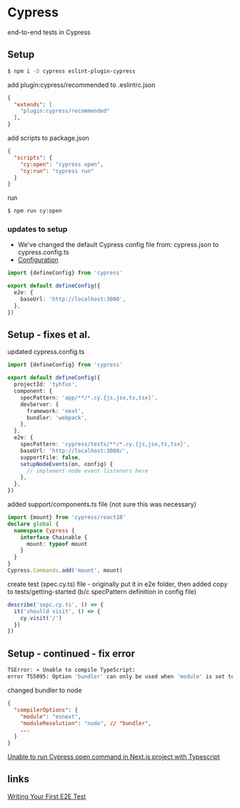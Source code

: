 # Cypress

end-to-end tests in Cypress

## Setup 

```bash
$ npm i -D cypress eslint-plugin-cypress
```

add plugin:cypress/recommended to .eslintrc.json 

```json
{
  "extends": [
    "plugin:cypress/recommended"
  ],
}
```

add scripts to package.json 

```json
{
  "scripts": {
    "cy:open": "cypress open",
    "cy:run": "cypress run"
  }
}
```

run

```bash
$ npm run cy:open
```

### updates to setup 

- We've changed the default Cypress config file from: cypress.json to cypress.config.ts
- [Configuration](https://docs.cypress.io/guides/references/configuration)

```ts
import {defineConfig} from 'cypress'

export default defineConfig({
  e2e: {
    baseUrl: 'http://localhost:3000',
  },
})

```

## Setup - fixes et al.

updated cypress.config.ts 

```ts 
import {defineConfig} from 'cypress'

export default defineConfig({
  projectId: 'tyhfus',
  component: {
    specPattern: 'app/**/*.cy.{js,jsx,ts,tsx}',
    devServer: {
      framework: 'next',
      bundler: 'webpack',
    },
  },
  e2e: {
    specPattern: 'cypress/tests/**/*.cy.{js,jsx,ts,tsx}',
    baseUrl: 'http://localhost:3000/',
    supportFile: false,
    setupNodeEvents(on, config) {
      // implement node event listeners here
    },
  },
})
```

added support/components.ts file (not sure this was necessary)

``` ts
import {mount} from 'cypress/react18'
declare global {
  namespace Cypress {
    interface Chainable {
      mount: typeof mount
    }
  }
}
Cypress.Commands.add('mount', mount)
```

create test (spec.cy.ts) file - originally put it in e2e folder, then added copy to tests/getting-started (b/c specPattern definition in config file)

```ts
describe('sepc.cy.ts', () => {
  it('shoulld visit', () => {
    cy.visit('/')
  })
})
```

## Setup - continued - fix error 

```bash 
TSError: ⨯ Unable to compile TypeScript:
error TS5095: Option 'bundler' can only be used when 'module' is set to 'es2015' or later.
``` 

changed bundler to node

```json
{
  "compilerOptions": {
    "module": "esnext",
    "moduleResolution": "node", // "bundler",
    ... 
  }
}
```

[Unable to run Cypress open command in Next.js project with Typescript](https://stackoverflow.com/questions/76875739/unable-to-run-cypress-open-command-in-next-js-project-with-typescript)

## links

[Writing Your First E2E Test](https://docs.cypress.io/guides/end-to-end-testing/writing-your-first-end-to-end-test)

